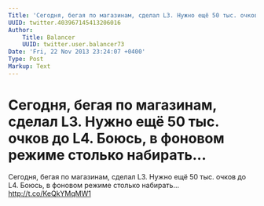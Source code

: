 ```yaml
---
Title: 'Сегодня, бегая по магазинам, сделал L3. Нужно ещё 50 тыс. очков до L4. Боюсь, в фоновом режиме столько набирать...'
UUID: twitter.403967145413206016
Author:
    Title: Balancer
    UUID: twitter.user.balancer73
Date: 'Fri, 22 Nov 2013 23:24:07 +0400'
Type: Post
Markup: Text
---
```


# Сегодня, бегая по магазинам, сделал L3. Нужно ещё 50 тыс. очков до L4. Боюсь, в фоновом режиме столько набирать...

Сегодня, бегая по магазинам, сделал L3. Нужно ещё 50 тыс.
очков до L4. Боюсь, в фоновом режиме столько набирать...
http://t.co/KeQkYMqMW1